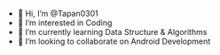 - 👋 Hi, I’m @Tapan0301
- 👀 I’m interested in Coding 
- 🌱 I’m currently learning Data Structure & Algorithms
- 💞️ I’m looking to collaborate on Android Development

<!---
Tapan0301/Tapan0301 is a ✨ special ✨ repository because its `README.md` (this file) appears on your GitHub profile.
You can click the Preview link to take a look at your changes.
--->
